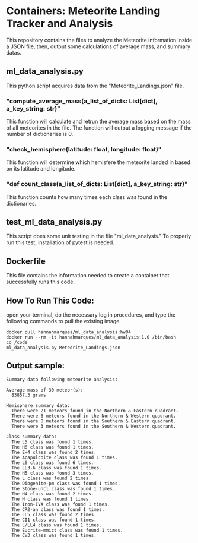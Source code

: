 # Containers: Meteorite Landing Tracker and Analysis 
This repository contains the files to analyze the Meteorite information inside a JSON file, then, output some calculations of average mass, and summary datas. 

## ml_data_analysis.py
This python script acquires data from the "Meteorite_Landings.json" file. 
### "compute_average_mass(a_list_of_dicts: List[dict], a_key_string: str)"
This function will calculate and retrun the average mass based on the mass of all meteorites in the file. The function will output a logging message if the number of dictionaries is 0.

### "check_hemisphere(latitude: float, longitude: float)"
This function will determine which hemisfere the meteorite landed in based on its latitude and longitude.
### "def count_class(a_list_of_dicts: List[dict], a_key_string: str)" 
This function counts how many times each class was found in the dictionaries. 

## test_ml_data_analysis.py 
This script does some unit testing in the file "ml_data_analysis." To properly run this test, installation of pytest is needed. 

## Dockerfile
This file contains the information needed to create a container that successfully runs this code.

## How To Run This Code:
open your terminal, do the necessary log in procedures, and type the following commands to pull the existing image.
``` 
docker pull hannahmarques/ml_data_analysis:hw04
docker run --rm -it hannahmarques/ml_data_analysis:1.0 /bin/bash
cd /code
ml_data_analysis.py Meteorite_Landings.json

```
## Output sample:

```
Summary data following meteorite analysis:

Average mass of 30 meteor(s):
  83857.3 grams

Hemisphere summary data:
  There were 21 meteors found in the Northern & Eastern quadrant.
  There were 6 meteors found in the Northern & Western quadrant.
  There were 0 meteors found in the Southern & Eastern quadrant.
  There were 3 meteors found in the Southern & Western quadrant.

Class summary data:
  The L5 class was found 1 times.
  The H6 class was found 1 times.
  The EH4 class was found 2 times.
  The Acapulcoite class was found 1 times.
  The L6 class was found 6 times.
  The LL3-6 class was found 1 times.
  The H5 class was found 3 times.
  The L class was found 2 times.
  The Diogenite-pm class was found 1 times.
  The Stone-uncl class was found 1 times.
  The H4 class was found 2 times.
  The H class was found 1 times.
  The Iron-IVA class was found 1 times.
  The CR2-an class was found 1 times.
  The LL5 class was found 2 times.
  The CI1 class was found 1 times.
  The L/LL4 class was found 1 times.
  The Eucrite-mmict class was found 1 times.
  The CV3 class was found 1 times.
  ```

